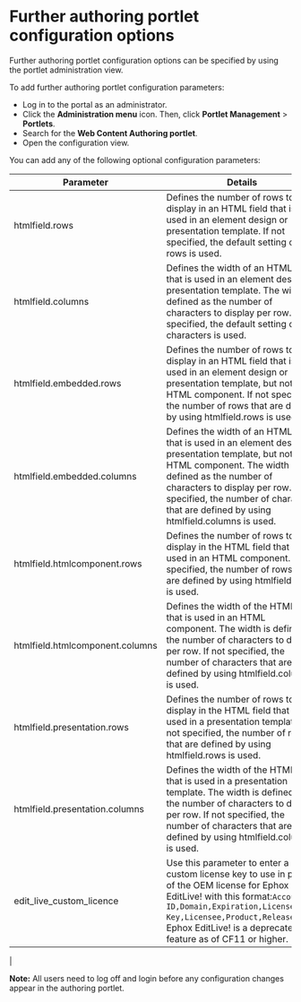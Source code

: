 # Further authoring portlet configuration options

Further authoring portlet configuration options can be specified by using the portlet administration view.

To add further authoring portlet configuration parameters:

-   Log in to the portal as an administrator.
-   Click the **Administration menu** icon. Then, click **Portlet Management** \> **Portlets**.
-   Search for the **Web Content Authoring portlet**.
-   Open the configuration view.

You can add any of the following optional configuration parameters:

|Parameter|Details|
|---------|-------|
|htmlfield.rows|Defines the number of rows to display in an HTML field that is used in an element design or presentation template. If not specified, the default setting of 15 rows is used.|
|htmlfield.columns|Defines the width of an HTML field that is used in an element design or presentation template. The width is defined as the number of characters to display per row. If not specified, the default setting of 85 characters is used.|
|htmlfield.embedded.rows|Defines the number of rows to display in an HTML field that is used in an element design or presentation template, but not an HTML component. If not specified, the number of rows that are defined by using htmlfield.rows is used.|
|htmlfield.embedded.columns|Defines the width of an HTML field that is used in an element design or presentation template, but not an HTML component. The width is defined as the number of characters to display per row. If not specified, the number of characters that are defined by using htmlfield.columns is used.|
|htmlfield.htmlcomponent.rows|Defines the number of rows to display in the HTML field that is used in an HTML component. If not specified, the number of rows that are defined by using htmlfield.rows is used.|
|htmlfield.htmlcomponent.columns|Defines the width of the HTML field that is used in an HTML component. The width is defined as the number of characters to display per row. If not specified, the number of characters that are defined by using htmlfield.columns is used.|
|htmlfield.presentation.rows|Defines the number of rows to display in the HTML field that is used in a presentation template. If not specified, the number of rows that are defined by using htmlfield.rows is used.|
|htmlfield.presentation.columns|Defines the width of the HTML field that is used in a presentation template. The width is defined as the number of characters to display per row. If not specified, the number of characters that are defined by using htmlfield.columns is used.|
|edit\_live\_custom\_licence|Use this parameter to enter a custom license key to use in place of the OEM license for Ephox EditLive! with this format:`Account ID,Domain,Expiration,License Key,Licensee,Product,Release`**Note:** Ephox EditLive! is a deprecated feature as of CF11 or higher.

|

**Note:** All users need to log off and login before any configuration changes appear in the authoring portlet.



